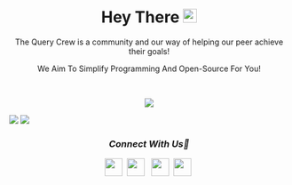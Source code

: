 <h1 align= "center">Hey There <img src="https://media.giphy.com/media/hvRJCLFzcasrR4ia7z/giphy.gif" width="25px"></h1>
<p align= "center">The Query Crew is a community and our way of helping our peer achieve their goals!</p>
<p align= "center">We Aim To Simplify Programming And Open-Source For You!</p>
<br>
<p align= "center">
 
  <img src="https://readme-typing-svg.herokuapp.com?size=30&lines=Pushing+Limits!;&center=true">
</p>



<img src="https://activity-graph.herokuapp.com/graph?username=QueryCrew&theme=react-dark">

<img src="https://user-images.githubusercontent.com/65110262/129517672-9532777d-4f54-4b44-84c0-90d7f3ef6d84.png">


<h3 align= "center"><i>Connect With Us🔗</i></h5>
<p align= "center">
<a href="https://chat.whatsapp.com/Kfunvj0VQME7QifdckhINm"><img src="https://img.shields.io/badge/WhatsApp-25D366?style=for-the-badge&logo=whatsapp&logoColor=white" height=32px></a>&nbsp;
<a href="mailto:thequerycrew@gmail.com"><img src="https://img.shields.io/badge/Gmail-D14836?style=for-the-badge&logo=gmail&logoColor=white" height=32px></a> &nbsp;
<a href="https://github.com/KaranSurana/QueryCrew"><img src="https://img.shields.io/badge/GitHub-100000?style=for-the-badge&logo=github&logoColor=white" height=32px></a>&nbsp;
<a href="https://www.linkedin.com/company/thequerycrew/"><img src="https://img.shields.io/badge/LinkedIn-0077B5?style=for-the-badge&logo=linkedin&logoColor=white" height=32px></a>&nbsp;
 
</p>


